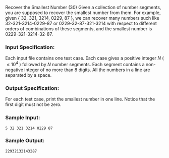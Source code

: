 Recover the Smallest Number (30)
Given a collection of number segments, you are supposed to recover the
smallest number from them. For example, given { 32, 321, 3214, 0229, 87 }, we
can recover many numbers such like 32-321-3214-0229-87 or 0229-32-87-321-3214
with respect to different orders of combinations of these segments, and the
smallest number is 0229-321-3214-32-87.

### Input Specification:

Each input file contains one test case. Each case gives a positive integer $N$
( $\le 10^4$ ) followed by $N$ number segments. Each segment contains a non-
negative integer of no more than 8 digits. All the numbers in a line are
separated by a space.

### Output Specification:

For each test case, print the smallest number in one line. Notice that the
first digit must not be zero.

### Sample Input:

    
    
    5 32 321 3214 0229 87
    

### Sample Output:

    
    
    22932132143287
    

